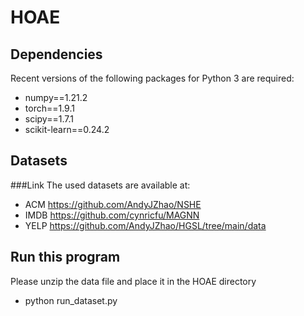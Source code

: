# HOAE

## Dependencies
Recent versions of the following packages for Python 3 are required:
* numpy==1.21.2
* torch==1.9.1
* scipy==1.7.1
* scikit-learn==0.24.2

## Datasets
###Link
The used datasets are available at:
* ACM https://github.com/AndyJZhao/NSHE
* IMDB https://github.com/cynricfu/MAGNN
* YELP https://github.com/AndyJZhao/HGSL/tree/main/data

## Run this program
Please unzip the data file and place it in the HOAE directory
* python run_dataset.py
